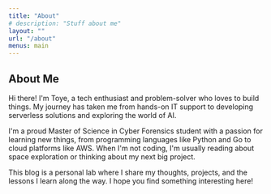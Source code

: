 ```yaml
---
title: "About"
# description: "Stuff about me"
layout: ""
url: "/about"
menus: main
---
```

## About Me

Hi there! I'm Toye, a tech enthusiast and problem-solver who loves to build things. My journey has taken me from hands-on IT support to developing serverless solutions and exploring the world of AI.

I'm a proud Master of Science in Cyber Forensics student with a passion for learning new things, from programming languages like Python and Go to cloud platforms like AWS. When I'm not coding, I'm usually reading about space exploration or thinking about my next big project.

This blog is a personal lab where I share my thoughts, projects, and the lessons I learn along the way. I hope you find something interesting here!
